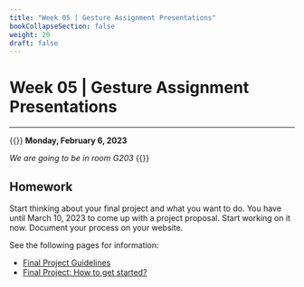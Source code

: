 ```yaml
---
title: "Week 05 | Gesture Assignment Presentations"
bookCollapseSection: false
weight: 20
draft: false
---
```


# Week 05 | Gesture Assignment Presentations

---

{{<hint info>}}
**Monday, February 6, 2023**

*We are going to be in room G203*
{{</hint>}}

## Homework

Start thinking about your final project and what you want to do. You have until March 10, 2023 to come up with a project proposal. Start working on it now. Document your process on your website.

See the following pages for information:

- [Final Project Guidelines](../final-project/)
- [Final Project: How to get started?](../final-project/how-to-get-started/)